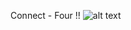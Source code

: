 Connect - Four !!
![alt text](https://github.com/trijala/ConnectFour_JQuery/edit/main/Capture1_jquery.png?raw=true)
